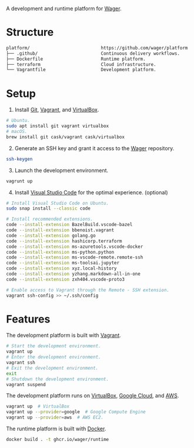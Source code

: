 A development and runtime platform for [Wager].

# Structure

```bash
platform/                           https://github.com/wager/platform
├── .github/                        Continuous delivery workflows.
├── Dockerfile                      Runtime platform.
├── terraform                       Cloud infrastructure.
└── Vagrantfile                     Development platform.
```

# Setup

1. Install [Git], [Vagrant], and [VirtualBox].

```bash
# Ubuntu.
sudo apt install git vagrant virtualbox
# macOS.
brew install git cask/vagrant cask/virtualbox
```

2. Generate an SSH key and grant it access to the [Wager] repository.

```bash
ssh-keygen
```

3. Launch the development environment.

```bash
vagrunt up
```

4. Install [Visual Studio Code] for the optimal experience. (optional)

```bash
# Install Visual Studio Code on Ubuntu.
sudo snap install --classic code

# Install recommended extensions.
code --install-extension BazelBuild.vscode-bazel
code --install-extension bbenoist.vagrant
code --install-extension golang.go
code --install-extension hashicorp.terraform
code --install-extension ms-azuretools.vscode-docker
code --install-extension ms-python.python
code --install-extension ms-vscode-remote.remote-ssh
code --install-extension ms-toolsai.jupyter
code --install-extension xyz.local-history
code --install-extension yzhang.markdown-all-in-one
code --install-extension zxh404.vscode-proto3

# Enable access to Vagrant through the Remote - SSH extension.
vagrant ssh-config >> ~/.ssh/config
```

# Features

The development platform is built with [Vagrant].

```bash
# Start the development environment.
vagrant up
# Enter the development environment.
vagrant ssh
# Exit the development environment.
exit
# Shutdown the development environment.
vagrant suspend
```

The development platform runs on [VirtualBox], [Google Cloud], and [AWS].

```bash
vagrant up  # VirtualBox
vagrant up --provider=google  # Google Compute Engine
vagrant up --provider=aws  # AWS EC2.
```

The runtime platform is built with [Docker].

```bash
docker build . -t ghcr.io/wager/runtime
```

[AWS]:
  https://aws.amazon.com/ec2
[Docker]:
  https://www.docker.com/
[Git]:
  https://git-scm.com/downloads
[Google Cloud]:
  https://cloud.google.com/compute
[Vagrant]:
  https://www.vagrantup.com/downloads
[VirtualBox]:
  https://www.virtualbox.org/wiki/Downloads
[Visual Studio Code]:
  https://code.visualstudio.com/Download
[Wager]:
  https://github.com/wager/wager
